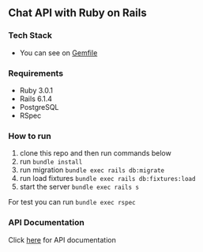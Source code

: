 ## Chat API with Ruby on Rails

### Tech Stack

- You can see on [Gemfile](Gemfile)

### Requirements

- Ruby 3.0.1
- Rails 6.1.4
- PostgreSQL
- RSpec

### How to run

1. clone this repo and then run commands below
2. run `bundle install`
3. run migration `bundle exec rails db:migrate`
4. run load fixtures `bundle exec rails db:fixtures:load`
5. start the server `bundle exec rails s`

For test you can run `bundle exec rspec`

### API Documentation
Click [here](https://github.com/wafihfzhn/chat/wiki/API-Documentation) for API documentation
